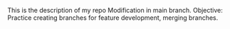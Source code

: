 This is the description of my repo
Modification in main branch.
Objective: Practice creating branches for feature development, merging branches.
